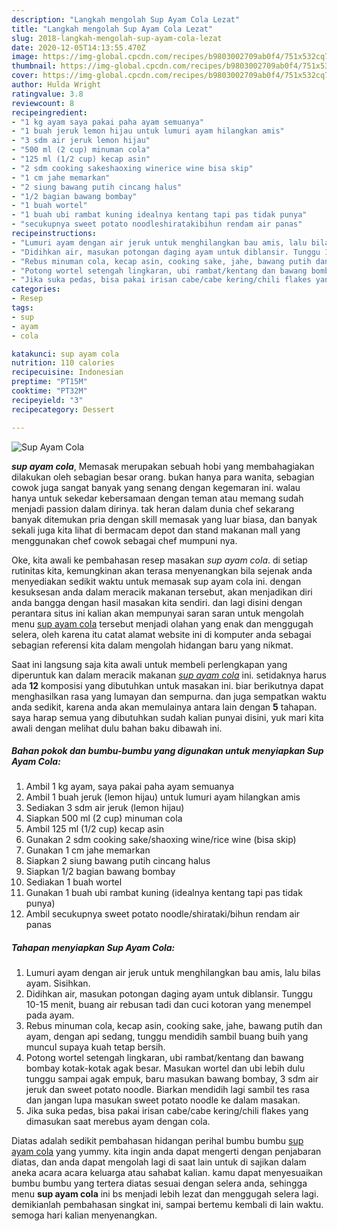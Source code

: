 ```yaml
---
description: "Langkah mengolah Sup Ayam Cola Lezat"
title: "Langkah mengolah Sup Ayam Cola Lezat"
slug: 2018-langkah-mengolah-sup-ayam-cola-lezat
date: 2020-12-05T14:13:55.470Z
image: https://img-global.cpcdn.com/recipes/b9803002709ab0f4/751x532cq70/sup-ayam-cola-foto-resep-utama.jpg
thumbnail: https://img-global.cpcdn.com/recipes/b9803002709ab0f4/751x532cq70/sup-ayam-cola-foto-resep-utama.jpg
cover: https://img-global.cpcdn.com/recipes/b9803002709ab0f4/751x532cq70/sup-ayam-cola-foto-resep-utama.jpg
author: Hulda Wright
ratingvalue: 3.8
reviewcount: 8
recipeingredient:
- "1 kg ayam saya pakai paha ayam semuanya"
- "1 buah jeruk lemon hijau untuk lumuri ayam hilangkan amis"
- "3 sdm air jeruk lemon hijau"
- "500 ml (2 cup) minuman cola"
- "125 ml (1/2 cup) kecap asin"
- "2 sdm cooking sakeshaoxing winerice wine bisa skip"
- "1 cm jahe memarkan"
- "2 siung bawang putih cincang halus"
- "1/2 bagian bawang bombay"
- "1 buah wortel"
- "1 buah ubi rambat kuning idealnya kentang tapi pas tidak punya"
- "secukupnya sweet potato noodleshiratakibihun rendam air panas"
recipeinstructions:
- "Lumuri ayam dengan air jeruk untuk menghilangkan bau amis, lalu bilas ayam. Sisihkan."
- "Didihkan air, masukan potongan daging ayam untuk diblansir. Tunggu 10-15 menit, buang air rebusan tadi dan cuci kotoran yang menempel pada ayam."
- "Rebus minuman cola, kecap asin, cooking sake, jahe, bawang putih dan ayam, dengan api sedang, tunggu mendidih sambil buang buih yang muncul supaya kuah tetap bersih."
- "Potong wortel setengah lingkaran, ubi rambat/kentang dan bawang bombay kotak-kotak agak besar. Masukan wortel dan ubi lebih dulu tunggu sampai agak empuk, baru masukan bawang bombay, 3 sdm air jeruk dan sweet potato noodle. Biarkan mendidih lagi sambil tes rasa dan jangan lupa masukan sweet potato noodle ke dalam masakan."
- "Jika suka pedas, bisa pakai irisan cabe/cabe kering/chili flakes yang dimasukan saat merebus ayam dengan cola."
categories:
- Resep
tags:
- sup
- ayam
- cola

katakunci: sup ayam cola 
nutrition: 110 calories
recipecuisine: Indonesian
preptime: "PT15M"
cooktime: "PT32M"
recipeyield: "3"
recipecategory: Dessert

---
```



![Sup Ayam Cola](https://img-global.cpcdn.com/recipes/b9803002709ab0f4/751x532cq70/sup-ayam-cola-foto-resep-utama.jpg)

<b><i>sup ayam cola</i></b>, Memasak merupakan sebuah hobi yang membahagiakan dilakukan oleh sebagian besar orang. bukan hanya para wanita, sebagian cowok juga sangat banyak yang senang dengan kegemaran ini. walau hanya untuk sekedar kebersamaan dengan teman atau memang sudah menjadi passion dalam dirinya. tak heran dalam dunia chef sekarang banyak ditemukan pria dengan skill memasak yang luar biasa, dan banyak sekali juga kita lihat di bermacam depot dan stand makanan mall yang menggunakan chef cowok sebagai chef mumpuni nya.

Oke, kita awali ke pembahasan resep masakan <i>sup ayam cola</i>. di setiap rutinitas kita, kemungkinan akan terasa menyenangkan bila sejenak anda menyediakan sedikit waktu untuk memasak sup ayam cola ini. dengan kesuksesan anda dalam meracik makanan tersebut, akan menjadikan diri anda bangga dengan hasil masakan kita sendiri. dan lagi disini dengan perantara situs ini kalian akan mempunyai saran saran untuk mengolah menu <u>sup ayam cola</u> tersebut menjadi olahan yang enak dan menggugah selera, oleh karena itu catat alamat website ini di komputer anda sebagai sebagian referensi kita dalam mengolah hidangan baru yang nikmat.




Saat ini langsung saja kita awali untuk membeli perlengkapan yang diperuntuk kan dalam meracik makanan <u><i>sup ayam cola</i></u> ini. setidaknya harus ada <b>12</b> komposisi yang dibutuhkan untuk masakan ini. biar berikutnya dapat menghasilkan rasa yang lumayan dan sempurna. dan juga sempatkan waktu anda sedikit, karena anda akan memulainya antara lain dengan <b>5</b> tahapan. saya harap semua yang dibutuhkan sudah kalian punyai disini, yuk mari kita awali dengan melihat dulu bahan baku dibawah ini.

<!--inarticleads1-->

##### Bahan pokok dan bumbu-bumbu yang digunakan untuk menyiapkan Sup Ayam Cola:

1. Ambil 1 kg ayam, saya pakai paha ayam semuanya
1. Ambil 1 buah jeruk (lemon hijau) untuk lumuri ayam hilangkan amis
1. Sediakan 3 sdm air jeruk (lemon hijau)
1. Siapkan 500 ml (2 cup) minuman cola
1. Ambil 125 ml (1/2 cup) kecap asin
1. Gunakan 2 sdm cooking sake/shaoxing wine/rice wine (bisa skip)
1. Gunakan 1 cm jahe memarkan
1. Siapkan 2 siung bawang putih cincang halus
1. Siapkan 1/2 bagian bawang bombay
1. Sediakan 1 buah wortel
1. Gunakan 1 buah ubi rambat kuning (idealnya kentang tapi pas tidak punya)
1. Ambil secukupnya sweet potato noodle/shirataki/bihun rendam air panas




<!--inarticleads2-->

##### Tahapan menyiapkan Sup Ayam Cola:

1. Lumuri ayam dengan air jeruk untuk menghilangkan bau amis, lalu bilas ayam. Sisihkan.
1. Didihkan air, masukan potongan daging ayam untuk diblansir. Tunggu 10-15 menit, buang air rebusan tadi dan cuci kotoran yang menempel pada ayam.
1. Rebus minuman cola, kecap asin, cooking sake, jahe, bawang putih dan ayam, dengan api sedang, tunggu mendidih sambil buang buih yang muncul supaya kuah tetap bersih.
1. Potong wortel setengah lingkaran, ubi rambat/kentang dan bawang bombay kotak-kotak agak besar. Masukan wortel dan ubi lebih dulu tunggu sampai agak empuk, baru masukan bawang bombay, 3 sdm air jeruk dan sweet potato noodle. Biarkan mendidih lagi sambil tes rasa dan jangan lupa masukan sweet potato noodle ke dalam masakan.
1. Jika suka pedas, bisa pakai irisan cabe/cabe kering/chili flakes yang dimasukan saat merebus ayam dengan cola.




Diatas adalah sedikit pembahasan hidangan perihal bumbu bumbu <u>sup ayam cola</u> yang yummy. kita ingin anda dapat mengerti dengan penjabaran diatas, dan anda dapat mengolah lagi di saat lain untuk di sajikan dalam aneka acara acara keluarga atau sahabat kalian. kamu dapat menyesuaikan bumbu bumbu yang tertera diatas sesuai dengan selera anda, sehingga menu <b>sup ayam cola</b> ini bs menjadi lebih lezat dan menggugah selera lagi. demikianlah pembahasan singkat ini, sampai bertemu kembali di lain waktu. semoga hari kalian menyenangkan.
